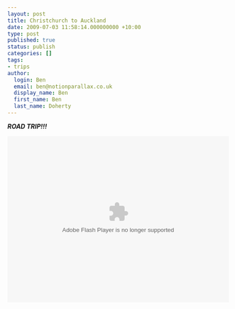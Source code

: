 ```yaml
---
layout: post
title: Christchurch to Auckland
date: 2009-07-03 11:58:14.000000000 +10:00
type: post
published: true
status: publish
categories: []
tags:
- trips
author:
  login: Ben
  email: ben@notionparallax.co.uk
  display_name: Ben
  first_name: Ben
  last_name: Doherty
---
```

<p><em><strong>ROAD TRIP!!!</strong></em></p>
<p><object width="499" height="375"><param name="flashvars" value="offsite=true&lang=en-us&page_show_url=%2Fphotos%2F95698107%40N00%2Fsets%2F72157620752045785%2Fshow%2F&page_show_back_url=%2Fphotos%2F95698107%40N00%2Fsets%2F72157620752045785%2F&set_id=72157620752045785&jump_to=" /><param name="movie" value="http://www.flickr.com/apps/slideshow/show.swf?v=71649" /><param name="allowFullScreen" value="true" /><embed type="application/x-shockwave-flash" src="http://www.flickr.com/apps/slideshow/show.swf?v=71649" allowfullscreen="true" flashvars="offsite=true&lang=en-us&page_show_url=%2Fphotos%2F95698107%40N00%2Fsets%2F72157620752045785%2Fshow%2F&page_show_back_url=%2Fphotos%2F95698107%40N00%2Fsets%2F72157620752045785%2F&set_id=72157620752045785&jump_to=" width="499" height="375"></embed></object></p>
